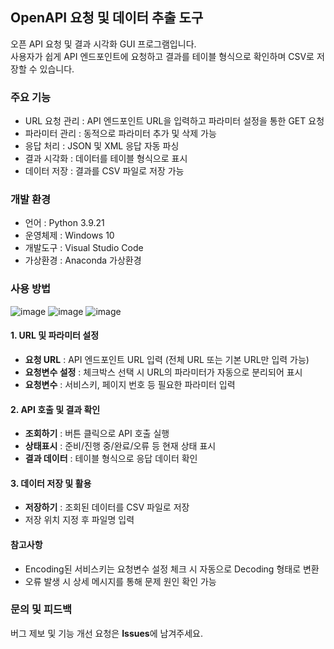 ## OpenAPI 요청 및 데이터 추출 도구

오픈 API 요청 및 결과 시각화 GUI 프로그램입니다.  
사용자가 쉽게 API 엔드포인트에 요청하고 결과를 테이블 형식으로 확인하며 CSV로 저장할 수 있습니다.

### 주요 기능

- URL 요청 관리 : API 엔드포인트 URL을 입력하고 파라미터 설정을 통한 GET 요청
- 파라미터 관리 : 동적으로 파라미터 추가 및 삭제 가능
- 응답 처리 : JSON 및 XML 응답 자동 파싱
- 결과 시각화 : 데이터를 테이블 형식으로 표시
- 데이터 저장 : 결과를 CSV 파일로 저장 가능

### 개발 환경

- 언어 : Python 3.9.21
- 운영체제 : Windows 10
- 개발도구 : Visual Studio Code
- 가상환경 : Anaconda 가상환경


### 사용 방법

![image](https://github.com/user-attachments/assets/b286dcb3-958e-4796-9657-a1f9baf4d2c6)
![image](https://github.com/user-attachments/assets/967ba155-a4af-425a-9f90-98e290b3240d)
![image](https://github.com/user-attachments/assets/104cce43-1c23-4289-bb29-a3d3b6331c38)

#### 1. URL 및 파라미터 설정

- **요청 URL** : API 엔드포인트 URL 입력 (전체 URL 또는 기본 URL만 입력 가능)
- **요청변수 설정** : 체크박스 선택 시 URL의 파라미터가 자동으로 분리되어 표시
- **요청변수** : 서비스키, 페이지 번호 등 필요한 파라미터 입력  

#### 2. API 호출 및 결과 확인

- **조회하기** : 버튼 클릭으로 API 호출 실행
- **상태표시** : 준비/진행 중/완료/오류 등 현재 상태 표시
- **결과 데이터** : 테이블 형식으로 응답 데이터 확인

#### 3. 데이터 저장 및 활용

- **저장하기** : 조회된 데이터를 CSV 파일로 저장
- 저장 위치 지정 후 파일명 입력

#### 참고사항

- Encoding된 서비스키는 요청변수 설정 체크 시 자동으로 Decoding 형태로 변환
- 오류 발생 시 상세 메시지를 통해 문제 원인 확인 가능

### 문의 및 피드백

버그 제보 및 기능 개선 요청은 **Issues**에 남겨주세요.
